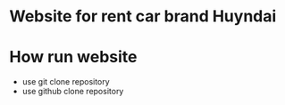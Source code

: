 # Website for rent car brand Huyndai



# How run website
- use git clone repository
- use github clone repository





